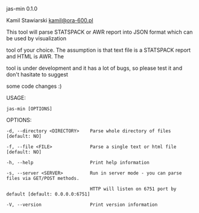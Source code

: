 jas-min 0.1.0

Kamil Stawiarski <kamil@ora-600.pl>

This tool will parse STATSPACK or AWR report into JSON format which can be used by visualization

tool of your choice. The assumption is that text file is a STATSPACK report and HTML is AWR. The

tool is under development and it has a lot of bugs, so please test it and don't hasitate to suggest

some code changes :)


USAGE:

    jas-min [OPTIONS]


OPTIONS:

    -d, --directory <DIRECTORY>    Parse whole directory of files [default: NO]

    -f, --file <FILE>              Parse a single text or html file [default: NO]

    -h, --help                     Print help information

    -s, --server <SERVER>          Run in server mode - you can parse files via GET/POST methods.

                                   HTTP will listen on 6751 port by default [default: 0.0.0.0:6751]

    -V, --version                  Print version information
    
